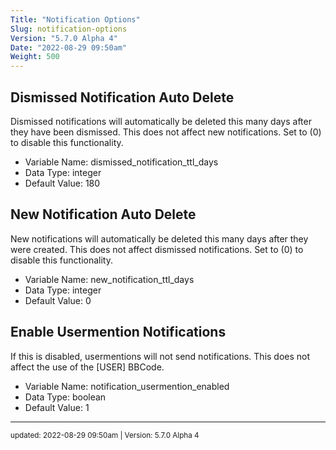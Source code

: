 ```yaml
---
Title: "Notification Options"
Slug: notification-options
Version: "5.7.0 Alpha 4"
Date: "2022-08-29 09:50am"
Weight: 500
---
```



## Dismissed Notification Auto Delete

Dismissed notifications will automatically be deleted this many days after they have been dismissed. This does not affect new notifications. Set to (0) to disable this functionality.




- Variable Name: dismissed_notification_ttl_days
- Data Type: integer
- Default Value: 180

## New Notification Auto Delete

New notifications will automatically be deleted this many days after they were created. This does not affect dismissed notifications. Set to (0) to disable this functionality.




- Variable Name: new_notification_ttl_days
- Data Type: integer
- Default Value: 0

## Enable Usermention Notifications

If this is disabled, usermentions will not send notifications. This does not affect the use of the [USER] BBCode.




- Variable Name: notification_usermention_enabled
- Data Type: boolean
- Default Value: 1


<hr>
<small>
updated: 2022-08-29 09:50am | Version: 5.7.0 Alpha 4
</small>